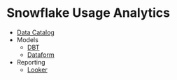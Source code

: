 # Snowflake Usage Analytics 

- [Data Catalog](Data%20Catalog)
- Models
  - [DBT](Models/DBT)
  - [Dataform](Models/Dataform)
- Reporting
  - [Looker](Reporting-Analytics/Looker)
